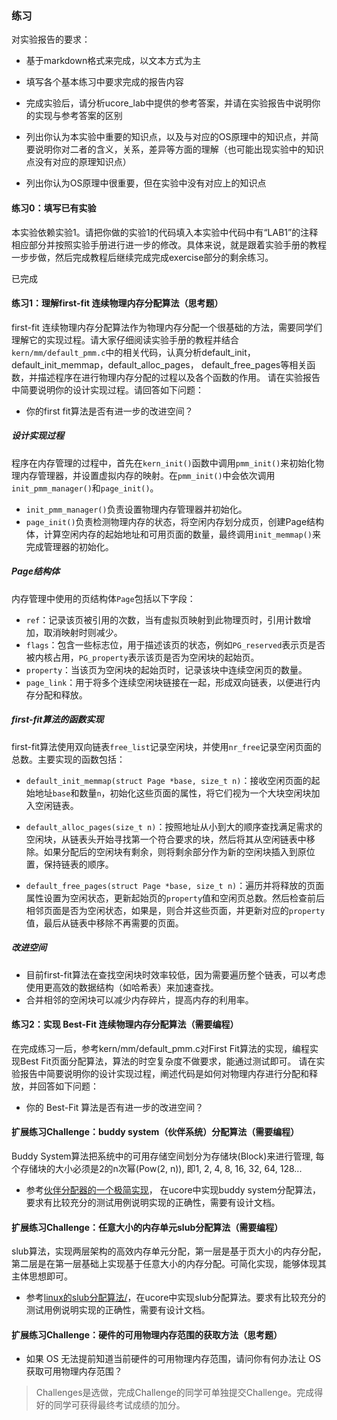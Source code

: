### 练习

对实验报告的要求：

- 基于markdown格式来完成，以文本方式为主

- 填写各个基本练习中要求完成的报告内容

- 完成实验后，请分析ucore_lab中提供的参考答案，并请在实验报告中说明你的实现与参考答案的区别

- 列出你认为本实验中重要的知识点，以及与对应的OS原理中的知识点，并简要说明你对二者的含义，关系，差异等方面的理解（也可能出现实验中的知识点没有对应的原理知识点）

- 列出你认为OS原理中很重要，但在实验中没有对应上的知识点


#### 练习0：填写已有实验

本实验依赖实验1。请把你做的实验1的代码填入本实验中代码中有“LAB1”的注释相应部分并按照实验手册进行进一步的修改。具体来说，就是跟着实验手册的教程一步步做，然后完成教程后继续完成完成exercise部分的剩余练习。

已完成

#### 练习1：理解first-fit 连续物理内存分配算法（思考题）

first-fit 连续物理内存分配算法作为物理内存分配一个很基础的方法，需要同学们理解它的实现过程。请大家仔细阅读实验手册的教程并结合`kern/mm/default_pmm.c`中的相关代码，认真分析default_init，default_init_memmap，default_alloc_pages， default_free_pages等相关函数，并描述程序在进行物理内存分配的过程以及各个函数的作用。
请在实验报告中简要说明你的设计实现过程。请回答如下问题：

- 你的first fit算法是否有进一步的改进空间？

##### 设计实现过程

程序在内存管理的过程中，首先在`kern_init()`函数中调用`pmm_init()`来初始化物理内存管理器，并设置虚拟内存的映射。在`pmm_init()`中会依次调用`init_pmm_manager()`和`page_init()`。

- `init_pmm_manager()`负责设置物理内存管理器并初始化。
- `page_init()`负责检测物理内存的状态，将空闲内存划分成页，创建Page结构体，计算空闲内存的起始地址和可用页面的数量，最终调用`init_memmap()`来完成管理器的初始化。

##### Page结构体

内存管理中使用的页结构体`Page`包括以下字段：
- `ref`：记录该页被引用的次数，当有虚拟页映射到此物理页时，引用计数增加，取消映射时则减少。
- `flags`：包含一些标志位，用于描述该页的状态，例如`PG_reserved`表示页是否被内核占用，`PG_property`表示该页是否为空闲块的起始页。
- `property`：当该页为空闲块的起始页时，记录该块中连续空闲页的数量。
- `page_link`：用于将多个连续空闲块链接在一起，形成双向链表，以便进行内存分配和释放。

##### first-fit算法的函数实现

first-fit算法使用双向链表`free_list`记录空闲块，并使用`nr_free`记录空闲页面的总数。主要实现的函数包括：

- `default_init_memmap(struct Page *base, size_t n)`：接收空闲页面的起始地址`base`和数量`n`，初始化这些页面的属性，将它们视为一个大块空闲块加入空闲链表。

- `default_alloc_pages(size_t n)`：按照地址从小到大的顺序查找满足需求的空闲块，从链表头开始寻找第一个符合要求的块，然后将其从空闲链表中移除。如果分配后的空闲块有剩余，则将剩余部分作为新的空闲块插入到原位置，保持链表的顺序。

- `default_free_pages(struct Page *base, size_t n)`：遍历并将释放的页面属性设置为空闲状态，更新起始页的`property`值和空闲页总数。然后检查前后相邻页面是否为空闲状态，如果是，则合并这些页面，并更新对应的`property`值，最后从链表中移除不再需要的页面。

##### 改进空间

- 目前first-fit算法在查找空闲块时效率较低，因为需要遍历整个链表，可以考虑使用更高效的数据结构（如哈希表）来加速查找。
- 合并相邻的空闲块可以减少内存碎片，提高内存的利用率。

#### 练习2：实现 Best-Fit 连续物理内存分配算法（需要编程）
在完成练习一后，参考kern/mm/default_pmm.c对First Fit算法的实现，编程实现Best Fit页面分配算法，算法的时空复杂度不做要求，能通过测试即可。
请在实验报告中简要说明你的设计实现过程，阐述代码是如何对物理内存进行分配和释放，并回答如下问题：
- 你的 Best-Fit 算法是否有进一步的改进空间？

#### 扩展练习Challenge：buddy system（伙伴系统）分配算法（需要编程）

Buddy System算法把系统中的可用存储空间划分为存储块(Block)来进行管理, 每个存储块的大小必须是2的n次幂(Pow(2, n)), 即1, 2, 4, 8, 16, 32, 64, 128...

 -  参考[伙伴分配器的一个极简实现](http://coolshell.cn/articles/10427.html)， 在ucore中实现buddy system分配算法，要求有比较充分的测试用例说明实现的正确性，需要有设计文档。
 
#### 扩展练习Challenge：任意大小的内存单元slub分配算法（需要编程）

slub算法，实现两层架构的高效内存单元分配，第一层是基于页大小的内存分配，第二层是在第一层基础上实现基于任意大小的内存分配。可简化实现，能够体现其主体思想即可。

 - 参考[linux的slub分配算法/](http://www.ibm.com/developerworks/cn/linux/l-cn-slub/)，在ucore中实现slub分配算法。要求有比较充分的测试用例说明实现的正确性，需要有设计文档。

#### 扩展练习Challenge：硬件的可用物理内存范围的获取方法（思考题）
  - 如果 OS 无法提前知道当前硬件的可用物理内存范围，请问你有何办法让 OS 获取可用物理内存范围？


> Challenges是选做，完成Challenge的同学可单独提交Challenge。完成得好的同学可获得最终考试成绩的加分。